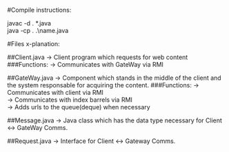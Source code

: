 #Compile instructions:

javac -d . *.java<br>
java -cp . .\name.java<br>

#Files x-planation:

##Client.java -> Client program which requests for web content
###Functions:
-> Communicates with GateWay via RMI

##GateWay.java -> Component which stands in the middle of the client and the system responsable for acquiring the content.
###Functions:
-> Communicates with client via RMI<br>
-> Communicates with index barrels via RMI<br>
-> Adds urls to the queue(deque) when necessary<br>

##Message.java -> Java class which has the data type necessary for Client <-> GateWay Comms.

##Request.java -> Interface for Client <-> Gateway Comms.
